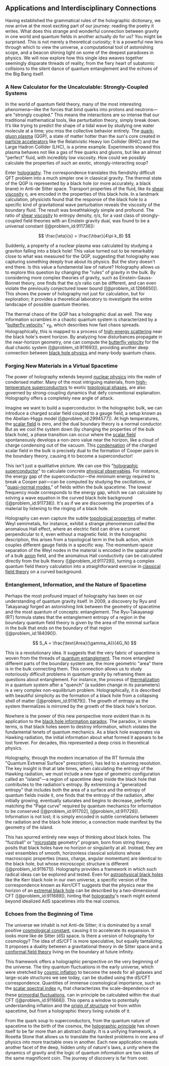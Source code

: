 ## Applications and Interdisciplinary Connections

Having established the grammatical rules of the holographic dictionary, we now arrive at the most exciting part of our journey: reading the poetry it writes. What does this strange and wonderful connection between gravity in one world and quantum fields in another actually *do* for us? You might be surprised. This is not merely a theoretical curiosity; it is a powerful new lens through which to view the universe, a computational tool of astonishing scope, and a beacon shining light on some of the deepest paradoxes in physics. We will now explore how this single idea weaves together seemingly disparate threads of reality, from the fiery heart of subatomic collisions to the silent dance of quantum entanglement and the echoes of the Big Bang itself.

### A New Calculator for the Uncalculable: Strongly-Coupled Systems

In the world of quantum field theory, many of the most interesting phenomena—like the forces that bind quarks into protons and neutrons—are "strongly coupled." This means the interactions are so intense that our traditional mathematical tools, like perturbation theory, simply break down. It’s like trying to predict the shape of a tidal wave by studying one water molecule at a time; you miss the collective behavior entirely. The [quark-gluon plasma](@article_id:137007) (QGP), a state of matter hotter than the sun's core created in [particle accelerators](@article_id:148344) like the Relativistic Heavy Ion Collider (RHIC) and the Large Hadron Collider (LHC), is a prime example. Experiments showed this plasma behaves not like a gas of free quarks and gluons, but like an almost "perfect" fluid, with incredibly low viscosity. How could we possibly calculate the properties of such an exotic, strongly-interacting soup?

Enter [holography](@article_id:136147). The correspondence translates this fiendishly difficult QFT problem into a much simpler one in classical gravity. The thermal state of the QGP is represented by a black hole (or more accurately, a black brane) in Anti-de Sitter space. Transport properties of the fluid, like its [shear viscosity](@article_id:140552) $\eta$, are encoded in the properties of this black hole. In a landmark calculation, physicists found that the response of the black hole to a specific kind of gravitational wave perturbation reveals the viscosity of the boundary fluid. The result was breathtakingly simple and profound. The ratio of [shear viscosity](@article_id:140552) to entropy density, $\eta/s$, for a vast class of strongly-coupled field theories with an Einstein gravity dual, was found to be a universal constant ([@problem_id:911736]):

$$
\frac{\eta}{s} = \frac{\hbar}{4\pi k_B}
$$

Suddenly, a property of a nuclear plasma was calculated by studying a graviton falling into a black hole! This value turned out to be remarkably close to what was measured for the QGP, suggesting that holography was capturing something deeply true about its physics. But the story doesn't end there. Is this value a fundamental law of nature? Holography allows us to explore this question by changing the "rules" of gravity in the bulk. By considering more complex theories of gravity, such as Einstein-Gauss-Bonnet theory, one finds that the $\eta/s$ ratio can be different, and can even violate the previously conjectured lower bound ([@problem_id:1266650]). This shows the power of holography not just for calculation, but for exploration; it provides a theoretical laboratory to investigate the entire landscape of possible quantum theories.

The thermal chaos of the QGP has a holographic dual as well. The way information scrambles in a chaotic quantum system is characterized by a "[butterfly velocity](@article_id:271000)," $v_B$, which describes how fast chaos spreads. Holographically, this is mapped to a process of [high-energy scattering](@article_id:151447) near the black hole's event horizon. By analyzing how disturbances propagate in the near-horizon geometry, one can compute the [butterfly velocity](@article_id:271000) for the dual chaotic system ([@problem_id:911693]), providing another deep connection between [black hole physics](@article_id:159978) and many-body quantum chaos.

### Forging New Materials in a Virtual Spacetime

The power of holography extends beyond [nuclear physics](@article_id:136167) into the realm of condensed matter. Many of the most intriguing materials, from [high-temperature superconductors](@article_id:155860) to exotic [topological phases](@article_id:141180), are also governed by strong-coupling dynamics that defy conventional explanation. Holography offers a completely new angle of attack.

Imagine we want to build a superconductor. In the holographic bulk, we can introduce a charged scalar field coupled to a gauge field, a setup known as the Abelian-Higgs model ([@problem_id:2994577]). At high temperatures, the [scalar field](@article_id:153816) is zero, and the dual boundary theory is a normal conductor. But as we cool the system down (by changing the properties of the bulk black hole), a phase transition can occur where the [scalar field](@article_id:153816) spontaneously develops a non-zero value near the horizon, like a cloud of charge condensing out of the vacuum. This [condensation](@article_id:148176) of the charged scalar field in the bulk is precisely dual to the formation of Cooper pairs in the boundary theory, causing it to become a superconductor!

This isn't just a qualitative picture. We can use this "[holographic superconductor](@article_id:138428)" to calculate concrete [physical observables](@article_id:154198). For instance, the energy gap of the superconductor—the minimum energy required to break a Cooper pair—can be computed by studying the oscillations, or "[quasi-normal modes](@article_id:189851)," of fields within the bulk spacetime. The lowest frequency mode corresponds to the energy gap, which we can calculate by solving a wave equation in the curved black hole background ([@problem_id:911738]). It's as if we are discovering the properties of a material by listening to the ringing of a black hole.

Holography can even capture the subtle [topological properties](@article_id:154172) of matter. Weyl semimetals, for instance, exhibit a strange phenomenon called the anomalous Hall effect, where an electric field can drive a current perpendicular to it, even without a magnetic field. In the holographic description, this arises from a topological term in the bulk action, which couples different gauge fields in a specific way. The momentum-space separation of the Weyl nodes in the material is encoded in the spatial profile of a bulk [axion](@article_id:156014) field, and the anomalous Hall conductivity can be calculated directly from the bulk theory ([@problem_id:911729]), turning a complex quantum field theory calculation into a straightforward exercise in [classical field theory](@article_id:148981) on a curved background.

### Entanglement, Information, and the Nature of Spacetime

Perhaps the most profound impact of holography has been on our understanding of quantum gravity itself. In 2009, a discovery by Ryu and Takayanagi forged an astonishing link between the geometry of spacetime and the most quantum of concepts: entanglement. The Ryu-Takayanagi (RT) formula states that the entanglement entropy of a region in the boundary quantum field theory is given by the area of the minimal surface in the bulk that ends on the boundary of that region ([@problem_id:184090]).

$$
S_A = \frac{\text{Area}(\gamma_A)}{4G_N}
$$

This is a revolutionary idea. It suggests that the very fabric of spacetime is woven from the threads of [quantum entanglement](@article_id:136082). The more entangled different parts of the boundary system are, the more geometric "area" there is in the bulk connecting them. This connection allows us to study notoriously difficult problems in quantum gravity by reframing them as questions about entanglement. For instance, the process of [thermalization](@article_id:141894) in a quantum system after a "quench" (a sudden change in its parameters) is a very complex non-equilibrium problem. Holographically, it is described with beautiful simplicity as the formation of a black hole from a collapsing shell of matter ([@problem_id:911679]). The growth of entropy as the system thermalizes is mirrored by the growth of the black hole's horizon.

Nowhere is the power of this new perspective more evident than in its application to the [black hole information paradox](@article_id:139646). The paradox, in simple terms, is that black holes seem to destroy information, which violates the fundamental tenets of quantum mechanics. As a black hole evaporates via Hawking radiation, the initial information about what formed it appears to be lost forever. For decades, this represented a deep crisis in theoretical physics.

Holography, through the modern incarnation of the RT formula (the "Quantum Extremal Surface" prescription), has led to a stunning resolution. The key insight is that at late times, when calculating the entropy of the Hawking radiation, we must include a new type of geometric configuration called an "island"—a region of spacetime deep inside the black hole that contributes to the radiation's entropy. By extremizing a "generalized entropy" that includes both the area of a surface and the entropy of quantum fields inside it, one finds that the entropy of the radiation, after initially growing, eventually saturates and begins to decrease, perfectly matching the "Page curve" required by quantum mechanics for information to be conserved ([@problem_id:911702], [@problem_id:911728]). Information is not lost; it is simply encoded in subtle correlations between the radiation and the black hole interior, a connection made manifest by the geometry of the island.

This has spurred entirely new ways of thinking about black holes. The "fuzzball" or "[microstate](@article_id:155509) geometry" program, born from string theory, posits that black holes have no horizon or singularity at all. Instead, they are vast ensembles of smooth, horizonless classical solutions whose macroscopic properties (mass, charge, angular momentum) are identical to the black hole, but whose microscopic structure is different ([@problem_id:911671]). Holography provides a framework in which such radical ideas can be explored and tested. Even for [astrophysical black holes](@article_id:156986) like the Kerr black hole in our own universe, a specific version of the correspondence known as Kerr/CFT suggests that the physics near the horizon of an [extremal black hole](@article_id:269695) can be described by a two-dimensional CFT ([@problem_id:911689]), hinting that [holography](@article_id:136147)'s reach might extend beyond idealized AdS spacetimes into the real cosmos.

### Echoes from the Beginning of Time

The universe we inhabit is not Anti-de Sitter; it is dominated by a small positive [cosmological constant](@article_id:158803), causing it to accelerate its expansion. It looks more like de Sitter (dS) space. Is there a version of holography for cosmology? The idea of dS/CFT is more speculative, but equally tantalizing. It proposes a duality between a gravitational theory in de Sitter space and a [conformal field theory](@article_id:144955) living on the boundary at future infinity.

This framework offers a holographic perspective on the very beginning of the universe. The tiny quantum fluctuations in the early universe, which were stretched by [cosmic inflation](@article_id:156104) to become the seeds for all galaxies and large-scale structures we see today, can be studied using the dS/CFT correspondence. Quantities of immense cosmological importance, such as the [scalar spectral index](@article_id:158972) $n_s$ that characterizes the scale-dependence of these [primordial fluctuations](@article_id:157972), can in principle be calculated within the dual CFT ([@problem_id:911666]). This opens a window to potentially understanding inflation and the [origin of structure](@article_id:159394) not from within spacetime, but from a holographic theory living outside of it.

From the quark soup to superconductors, from the quantum nature of spacetime to the birth of the cosmos, the [holographic principle](@article_id:135812) has shown itself to be far more than an abstract duality. It is a unifying framework, a Rosetta Stone that allows us to translate the hardest problems in one area of physics into more tractable ones in another. Each new application reveals another facet of the deep, hidden unity of nature's laws, a unity where the dynamics of gravity and the logic of quantum information are two sides of the same magnificent coin. The journey of discovery is far from over.